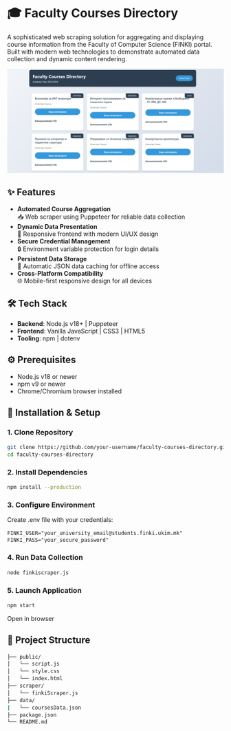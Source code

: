 # 🎓 Faculty Courses Directory

A sophisticated web scraping solution for aggregating and displaying course information from the Faculty of Computer Science (FINKI) portal. Built with modern web technologies to demonstrate automated data collection and dynamic content rendering.

![Landing Page](assets/images/landing-page.png)

## ✨ Features

- **Automated Course Aggregation**  
  📥 Web scraper using Puppeteer for reliable data collection
- **Dynamic Data Presentation**  
  🎨 Responsive frontend with modern UI/UX design
- **Secure Credential Management**  
  🔒 Environment variable protection for login details
- **Persistent Data Storage**  
  💾 Automatic JSON data caching for offline access
- **Cross-Platform Compatibility**  
  🌐 Mobile-first responsive design for all devices

## 🛠️ Tech Stack

- **Backend**: Node.js v18+ | Puppeteer
- **Frontend**: Vanilla JavaScript | CSS3 | HTML5
- **Tooling**: npm | dotenv

## ⚙️ Prerequisites

- Node.js v18 or newer
- npm v9 or newer
- Chrome/Chromium browser installed

## 🚀 Installation & Setup

### 1. Clone Repository
```bash
git clone https://github.com/your-username/faculty-courses-directory.git
cd faculty-courses-directory
```
### 2. Install Dependencies
```bash
npm install --production
```

### 3. Configure Environment
Create .env file with your credentials:

```env
FINKI_USER="your_university_email@students.finki.ukim.mk"
FINKI_PASS="your_secure_password"
```

### 4. Run Data Collection
```bash
node finkiscraper.js
```

### 5. Launch Application
```bash
npm start
```
Open in browser

## 📂 Project Structure
```bash
├── public/
│   └── script.js
│   └── style.css
│   └── index.html
├── scraper/
│   └── finkiScraper.js
├── data/
|   └── coursesData.json
├── package.json
└── README.md
```

